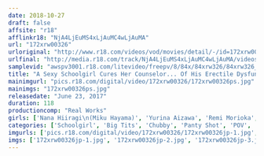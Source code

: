 ```yaml
---
date: 2018-10-27
draft: false
affsite: "r18"
afflinkr18: "NjA4LjEuMS4xLjAuMC4wLjAuMA"
url: "172xrw00326"
urloriginal: "http://www.r18.com/videos/vod/movies/detail/-/id=172xrw00326"
urlfinal: "http://media.r18.com/track/NjA4LjEuMS4xLjAuMC4wLjAuMA/videos/vod/movies/detail/-/id=172xrw00326"
samplevid: "awspv3001.r18.com/litevideo/freepv/8/84x/84xrw326/84xrw326_dmb_w.mp4"
title: "A Sexy Schoolgirl Cures Her Counselor... Of His Erectile Dysfunction"
mainimgurl: "pics.r18.com/digital/video/172xrw00326/172xrw00326ps.jpg"
mainimgs: "172xrw00326ps.jpg"
releasedate: "June 23, 2017"
duration: 118
productioncomp: "Real Works"
girls: ['Nana Hiiragi\n(Miku Hayama)', 'Yurina Aizawa', 'Remi Morioka', 'Ai Tsukimoto']
categories: ['Schoolgirl', 'Big Tits', 'Chubby', 'Panty Shot', 'POV', 'Hi-Def']
imgurls: ['pics.r18.com/digital/video/172xrw00326/172xrw00326jp-1.jpg', 'pics.r18.com/digital/video/172xrw00326/172xrw00326jp-2.jpg', 'pics.r18.com/digital/video/172xrw00326/172xrw00326jp-3.jpg', 'pics.r18.com/digital/video/172xrw00326/172xrw00326jp-4.jpg', 'pics.r18.com/digital/video/172xrw00326/172xrw00326jp-5.jpg', 'pics.r18.com/digital/video/172xrw00326/172xrw00326jp-6.jpg', 'pics.r18.com/digital/video/172xrw00326/172xrw00326jp-7.jpg', 'pics.r18.com/digital/video/172xrw00326/172xrw00326jp-8.jpg', 'pics.r18.com/digital/video/172xrw00326/172xrw00326jp-9.jpg', 'pics.r18.com/digital/video/172xrw00326/172xrw00326jp-10.jpg', 'pics.r18.com/digital/video/172xrw00326/172xrw00326jp-11.jpg', 'pics.r18.com/digital/video/172xrw00326/172xrw00326jp-12.jpg', 'pics.r18.com/digital/video/172xrw00326/172xrw00326jp-13.jpg', 'pics.r18.com/digital/video/172xrw00326/172xrw00326jp-14.jpg', 'pics.r18.com/digital/video/172xrw00326/172xrw00326jp-15.jpg', 'pics.r18.com/digital/video/172xrw00326/172xrw00326jp-16.jpg', 'pics.r18.com/digital/video/172xrw00326/172xrw00326jp-17.jpg', 'pics.r18.com/digital/video/172xrw00326/172xrw00326jp-18.jpg', 'pics.r18.com/digital/video/172xrw00326/172xrw00326jp-19.jpg', 'pics.r18.com/digital/video/172xrw00326/172xrw00326jp-20.jpg']
imgs: ['172xrw00326jp-1.jpg', '172xrw00326jp-2.jpg', '172xrw00326jp-3.jpg', '172xrw00326jp-4.jpg', '172xrw00326jp-5.jpg', '172xrw00326jp-6.jpg', '172xrw00326jp-7.jpg', '172xrw00326jp-8.jpg', '172xrw00326jp-9.jpg', '172xrw00326jp-10.jpg', '172xrw00326jp-11.jpg', '172xrw00326jp-12.jpg', '172xrw00326jp-13.jpg', '172xrw00326jp-14.jpg', '172xrw00326jp-15.jpg', '172xrw00326jp-16.jpg', '172xrw00326jp-17.jpg', '172xrw00326jp-18.jpg', '172xrw00326jp-19.jpg', '172xrw00326jp-20.jpg']
---
```

